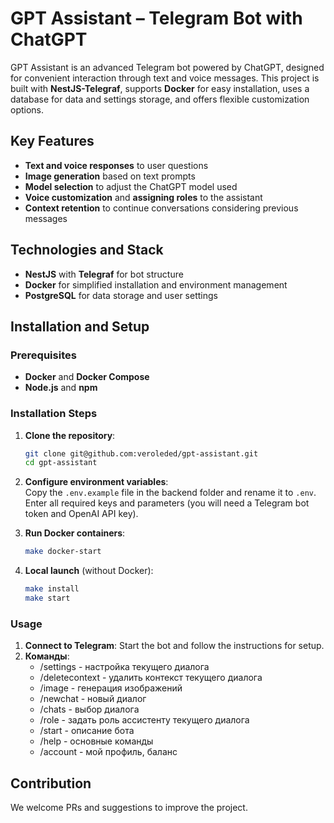 # GPT Assistant – Telegram Bot with ChatGPT

GPT Assistant is an advanced Telegram bot powered by ChatGPT, designed for convenient interaction through text and voice messages. This project is built with **NestJS-Telegraf**, supports **Docker** for easy installation, uses a database for data and settings storage, and offers flexible customization options.

## Key Features

- **Text and voice responses** to user questions
- **Image generation** based on text prompts
- **Model selection** to adjust the ChatGPT model used
- **Voice customization** and **assigning roles** to the assistant
- **Context retention** to continue conversations considering previous messages

## Technologies and Stack

- **NestJS** with **Telegraf** for bot structure
- **Docker** for simplified installation and environment management
- **PostgreSQL** for data storage and user settings

## Installation and Setup

### Prerequisites

- **Docker** and **Docker Compose**
- **Node.js** and **npm**

### Installation Steps

1. **Clone the repository**:

   ```bash
   git clone git@github.com:veroleded/gpt-assistant.git
   cd gpt-assistant
   ```

2. **Configure environment variables**:  
   Copy the `.env.example` file in the backend folder and rename it to `.env`. Enter all required keys and parameters (you will need a Telegram bot token and OpenAI API key).

3. **Run Docker containers**:

   ```bash
   make docker-start
   ```

4. **Local launch** (without Docker):
   ```bash
   make install
   make start
   ```

### Usage

1. **Connect to Telegram**: Start the bot and follow the instructions for setup.
2. **Команды**:
   - /settings - настройка текущего диалога
   - /deletecontext - удалить контекст текущего диалога
   - /image - генерация изображений
   - /newchat - новый диалог
   - /chats - выбор диалога
   - /role - задать роль ассистенту текущего диалога
   - /start - описание бота
   - /help - основные команды
   - /account - мой профиль, баланс

## Contribution

We welcome PRs and suggestions to improve the project.
